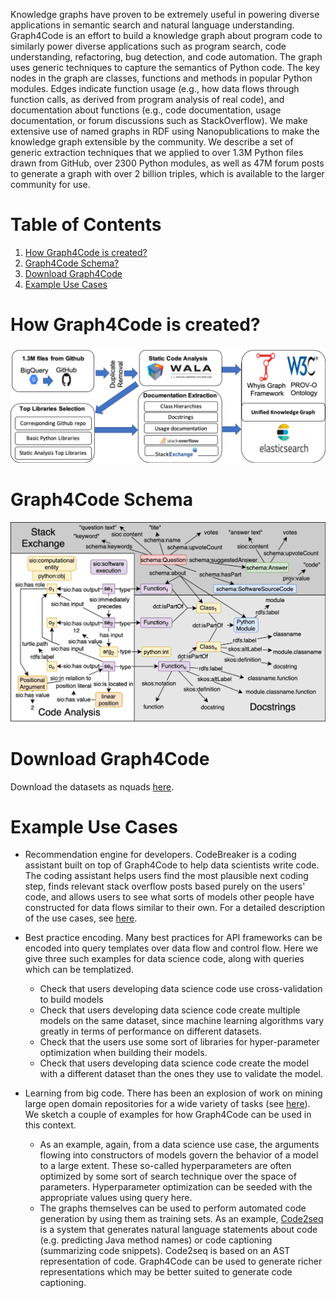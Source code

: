 
Knowledge graphs have proven to be extremely useful in powering diverse applications in semantic search and natural language understanding. Graph4Code is an effort to build a knowledge graph about program code to similarly power diverse applications such as program search, code understanding, refactoring, bug detection, and code automation.  The graph uses generic techniques to capture the semantics of Python code.  The key nodes in the graph are classes, functions and methods in popular Python modules.  Edges indicate function usage (e.g., how data flows through function calls, as derived from program analysis of real code), and documentation about functions (e.g., code documentation, usage documentation, or forum discussions such as StackOverflow).  We make extensive use of named graphs in RDF using Nanopublications to make the knowledge graph extensible by the community.  We describe a set of generic extraction techniques that we applied to over 1.3M Python files drawn from GitHub, over 2300 Python modules, as well as 47M forum posts to generate a graph with over 2 billion triples, which is available to the larger community for use. 

# Table of Contents
1. [How Graph4Code is created?](#pipeline)
2. [Graph4Code Schema?](#schema)
3. [Download Graph4Code](#datasets)
3. [Example Use Cases](#uses)



# How Graph4Code is created?<a name="pipeline"></a>

![](figures//graph4code_pipeline2.png)

# Graph4Code Schema<a name="schema"></a>

![](figures/graph4code-relationships.png)

# Download Graph4Code<a name="datasets"></a>
Download the datasets as nquads [here](http://graph4code.whyis.io/download/).

# Example Use Cases<a name="uses"></a>

* Recommendation engine for developers.  CodeBreaker is a coding assistant built on top of Graph4Code to help data scientists write code.  The coding assistant helps users find the most plausible next coding step, finds relevant stack overflow posts based purely on the users' code, and allows users to see what sorts of models other people have constructed for data flows similar to their own.  For a detailed description of the use cases, see [here](http://graph4code.whyis.io/download/CodeAssistanceDemo.pdf).

* Best practice encoding.  Many best practices for API frameworks can be encoded into query templates over data flow and control flow.  Here we give three such examples for data science code, along with queries which can be templatized.

  * Check that users developing data science code use cross-validation to build models
  * Check that users developing data science code create multiple models on the same dataset, since machine learning algorithms vary greatly in terms of performance on different datasets.
  * Check that the users use some sort of libraries for hyper-parameter optimization when building their models.
  * Check that users developing data science code create the model with a different dataset than the ones they use to validate the model.
  
* Learning from big code.  There has been an explosion of work on mining large open domain repositories for a wide variety of tasks (see [here](https://ml4code.github.io/papers.html)).  We sketch a couple of examples for how Graph4Code can be used in this context.
  * As an example, again, from a data science use case, the arguments flowing into constructors of models govern the behavior of a model to a large extent.   These so-called hyperparameters are often optimized by some sort of search technique over the space of parameters.  Hyperparameter optimization can be seeded with the appropriate values using query here.
  * The graphs themselves can be used to perform automated code generation by using them as training sets.  As an example, [Code2seq](https://arxiv.org/pdf/1808.01400.pdf) is a system that generates natural language statements about code (e.g. predicting Java method names) or code captioning (summarizing code snippets).  Code2seq is based on an AST representation of code.  Graph4Code can be used to generate richer representations which may be better suited to generate code captioning.


